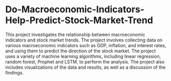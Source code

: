 # Do-Macroeconomic-Indicators-Help-Predict-Stock-Market-Trend

This project investigates the relationship between macroeconomic indicators and stock market trends. The project involves collecting data on various macroeconomic indicators such as GDP, inflation, and interest rates, and using them to predict the direction of the stock market. The project uses a variety of machine learning algorithms, including linear regression, random forest, Prophet and LSTM, to perform the analysis. The project also includes visualizations of the data and results, as well as a discussion of the findings.
